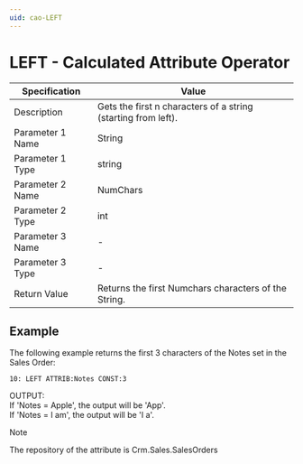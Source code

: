 ```yaml
---
uid: cao-LEFT
---
```


# LEFT - Calculated Attribute Operator

| Specification         | Value                                                        |
| --------------------- | ------------------------------------------------------------ |
| Description           | Gets the first n characters of a string (starting from left).|
| Parameter 1 Name      | String                                                       |
| Parameter 1 Type      | string                                    |
| Parameter 2 Name      | NumChars                                                     |
| Parameter 2 Type      | int                                                          |
| Parameter 3 Name      | -                                                            |
| Parameter 3 Type      | -                                                            |
| Return Value          | Returns the first Numchars characters of the String.         |


## Example
The following example returns the first 3 characters of the Notes set in the Sales Order:
```
10: LEFT ATTRIB:Notes CONST:3   
```
OUTPUT: 
<br/> If 'Notes = Apple', the output will be 'App'.
<br/> If 'Notes = I am', the output will be 'I a'. 

> [!NOTE] 
> The repository of the attribute is Crm.Sales.SalesOrders
